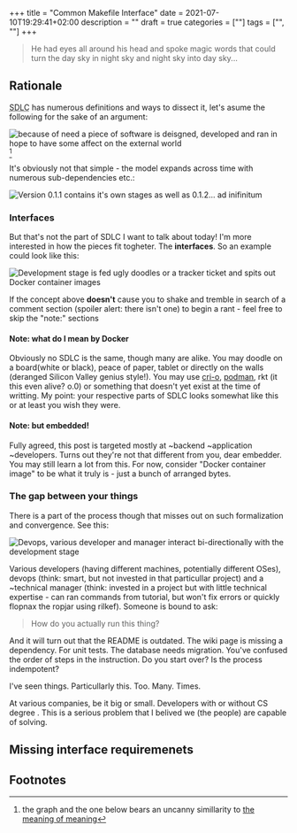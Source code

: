 +++
title = "Common Makefile Interface"
date = 2021-07-10T19:29:41+02:00
description = ""
draft = true
categories = [""]
tags = ["", ""]
+++

> He had eyes all around his head and spoke magic words that could turn the day sky in night sky and night sky into day sky...

## Rationale

<abbr title="Software Development Life Cycle">SDLC</abbr> has numerous definitions and ways to dissect it, let's asume the following for the sake of an argument:

![because of **need** a piece of software is *deisgned*, *developed* and *ran* in hope to have some **affect** on the external world](/sdlc-overview.png)[^1]

It's obviously not that simple - the model expands across time with numerous sub-dependencies etc.:

![Version 0.1.1 contains it's own stages as well as 0.1.2... ad inifinitum](/sdlc-time.png)

### Interfaces

But that's not the part of SDLC I want to talk about today! I'm more interested in how the pieces fit togheter. The **interfaces**. So an example could look like this:

![Development stage is fed ugly doodles or a tracker ticket and spits out Docker container images](/interface.png)

If the concept above **doesn't** cause you to shake and tremble in search of a comment section (spoiler alert: there isn't one) to begin a rant -  feel free to skip the "note:" sections

#### Note: what do I mean by Docker

Obviously no SDLC is the same, though many are alike. You may doodle on a board(white or black), peace of paper, tablet or directly on the walls (deranged Silicon Valley genius style!). You may use [cri-o](https://cri-o.io/), [podman](https://podman.io/), rkt (it this even alive? o.0) or something that doesn't yet exist at the time of writting. My point: your respective parts of SDLC looks somewhat like this or at least you wish they were.

#### Note: but embedded!

Fully agreed, this post is targeted mostly at ~backend ~application ~developers. Turns out they're not that different from you, dear embedder. You may still learn a lot from this. For now, consider "Docker container image" to be what it truly is - just a bunch of arranged bytes.

### The gap between your things
There is a part of the process though that misses out on such formalization and convergence. See this:

![Devops, various developer and manager interact bi-directionally with the development stage](/missing-interface.png)

Various developers (having different machines, potentially different OSes), devops (think: smart, but not invested in that particullar project) and a ~technical manager (think: invested in a project but with little technical expertise - can ran commands from tutorial, but won't fix errors or quickly flopnax the ropjar using rilkef). Someone is bound to ask:

> How do you actually run this thing?

And it will turn out that the README is outdated. The wiki page is missing a dependency. For unit tests. The database needs migration. You've confused the order of steps in the instruction. Do you start over? Is the process indempotent?

I've seen things. Particullarly this. Too. Many. Times.

At various companies, be it big or small. Developers with or without CS degree . This is a serious problem that I belived we (the people) are capable of solving.

## Missing interface requiremenets

<!-- TODO: inerface requiremenets -->
<!-- TODO: using Makefile + how it fullfils the requiremenets + prior art (Apdziu + Doom) -->
<!-- TODO: companions and how they fit into the model -->
<!-- TODO: in depth description +  -->
<!-- TODO: some examples - Digitalocean Token Scoper + learning django -->
<!-- TODO: side effects - scripting / automation culture + README template-->

<!-- TODO: call to action! -->
<!-- TODO: write description -->
<!--TODO: spec on Github-->
## Footnotes
[^1]: the graph and the one below bears an uncanny simillarity to [the meaning of meaning](https://www.researchgate.net/publication/242914013_The_meaning_of_meaning)
